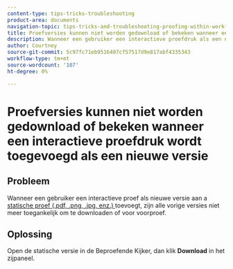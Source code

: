 ```yaml
---
content-type: tips-tricks-troubleshooting
product-area: documents
navigation-topic: tips-tricks-and-troubleshooting-proofing-within-workfront
title: Proefversies kunnen niet worden gedownload of bekeken wanneer een interactieve proefdruk wordt toegevoegd als een nieuwe versie
description: Wanneer een gebruiker een interactieve proefdruk als een nieuwe versie toevoegt aan een statische proefdruk, zijn alle vorige versies niet meer toegankelijk voor downloaden of voorvertoning.
author: Courtney
source-git-commit: 5c97fc71eb9516407cf57517d9e817abf4335343
workflow-type: tm+mt
source-wordcount: '107'
ht-degree: 0%

---
```



# Proefversies kunnen niet worden gedownload of bekeken wanneer een interactieve proefdruk wordt toegevoegd als een nieuwe versie

## Probleem

Wanneer een gebruiker een interactieve proef als nieuwe versie aan a [ statische proef (.pdf, .png, .jpg, enz.) ](/help/quicksilver/review-and-approve-work/proofing/proofing-overview/supported-proofing-file-types.md#static-files) toevoegt, zijn alle vorige versies niet meer toegankelijk om te downloaden of voor voorproef.

## Oplossing

Open de statische versie in de Beproefende Kijker, dan klik **Download** in het zijpaneel.